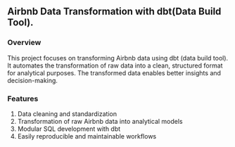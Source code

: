 

## Airbnb Data Transformation with dbt(Data Build Tool).

### Overview

This project focuses on transforming Airbnb data using dbt (data build tool). It automates the transformation of raw data into a clean, structured format for analytical purposes. The transformed data enables better insights and decision-making.


### Features

1. Data cleaning and standardization
2. Transformation of raw Airbnb data into analytical models
3. Modular SQL development with dbt
4. Easily reproducible and maintainable workflows
